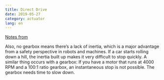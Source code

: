 ```yaml
---
title: Direct Drive 
date: 2019-05-27
category: actuator
lang: en
---
```

[Notes from ](https://www.machinedesign.com/mechanical/what-s-difference-between-geared-and-direct-drive-actuators)

Also, no gearbox means there’s a lack of inertia, which is a major advantage from a safety perspective in robots and machines. If a car starts rolling down a hill, the inertia built up makes it very difficult to stop quickly. A similar thing occurs with a gearbox: If you have a motor that runs at 4000 RPM and
a 100:1 ratio gearbox, an instantaneous stop is not possible. The gearbox needs time to slow down.

